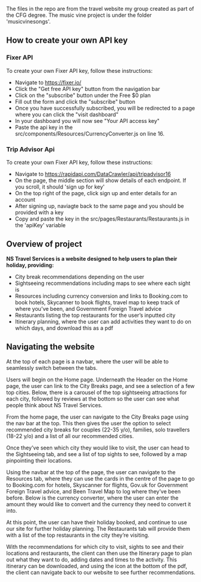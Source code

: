 The files in the repo are from the travel website my group created as part of the CFG degree. The music vine project is under the folder 'musicvinesongs'. 



## How to create your own API key 

### Fixer API 
To create your own Fixer API key, follow these instructions:
- Navigate to https://fixer.io/
- Click the "Get free API key" button from the navigation bar
- Click on the "subscribe" button under the Free $0 plan
- Fill out the form and click the "subscribe" button
- Once you have successfully subscribed, you will be redirected to a page where you can click the "visit dashboard"
- In your dashboard you will now see "Your API access key" 
- Paste the api key in the src/components/Resources/CurrencyConverter.js on line 16.

### Trip Advisor Api
To create your own Fixer API key, follow these instructions: 
- Navigate to https://rapidapi.com/DataCrawler/api/tripadvisor16
- On the page, the middle section will show details of each endpoint. If you scroll, it should 'sign up for key'
- On the top right of the page, click sign up and enter details for an account
- After signing up, naviagte back to the same page and you should be provided with a key
- Copy and paste the key in the src/pages/Restaurants/Restaurants.js in the 'apiKey' variable

## Overview of project 

**NS Travel Services is a website designed to help users to plan their holiday, providing:**

- City break recommendations depending on the user
- Sightseeing recommendations including maps to see where each sight is
- Resources including currency conversion and links to Booking.com to book hotels, Skycanner to book flights, travel map to keep track of where you’ve been, and Government Foreign Travel advice
- Restaurants listing the top restaurants for the user’s inputted city
- Itinerary planning, where the user can add activities they want to do on which days, and download this as a pdf

## Navigating the website
At the top of each page is a navbar, where the user will be able to seamlessly switch between the tabs. 

Users will begin on the Home page.
Underneath the Header on the Home page, the user can link to the City Breaks page, and see a selection of a few top cities. 
Below, there is a carousel of the top sightseeing attractions for each city, followed by reviews at the bottom so the user can see what people think about NS Travel Services. 

From the home page, the user can navigate to the City Breaks page using the nav bar at the top. This then gives the user the option to select recommended city breaks for couples (22-35 y/o), families, solo travellers (18-22 y/o) and a list of all our recommended cities. 

Once they’ve seen which city they would like to visit, the user can head to the Sightseeing tab, and see a list of top sights to see, followed by a map pinpointing their locations.

Using the navbar at the top of the page, the user can navigate to the Resources tab, where they can use the cards in the centre of the page to go to Booking.com for hotels, Skyscanner for flights, Gov.uk for Government Foreign Travel advice, and Been Travel Map to log where they’ve been before. Below is the currency converter, where the user can enter the amount they would like to convert and the currency they need to convert it into. 

At this point, the user can have their holiday booked, and continue to use our site for further holiday planning. The Restaurants tab will provide them with a list of the top restaurants in the city they’re visiting. 

With the recommendations for which city to visit, sights to see and their locations and restaurants, the client can then use the Itinerary page to plan out what they want to do, adding dates and times to the activity. This itinerary can be downloaded, and using the icon at the bottom of the pdf, the client can navigate back to our website to see further recommendations. 





